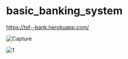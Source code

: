 # basic_banking_system

https://tsf--bank.herokuapp.com/

![Capture](https://user-images.githubusercontent.com/74110370/132985179-a449883b-d730-490f-8082-c7bd6aed46a2.PNG)

![1](https://user-images.githubusercontent.com/74110370/132985195-4ba9c659-c64d-45a3-ac15-5f47e7f10984.PNG)
